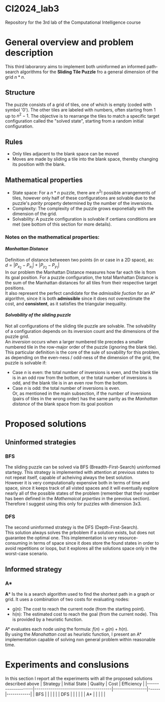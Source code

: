 # CI2024_lab3
Repository for the 3rd lab of the Computational Intelligence course

# General overview and problem description
This third laborarory aims to implement both uninformed an informed path-search algorithms for the **Sliding Tile Puzzle** fro a general dimension of the grid $n*n$.
## Structure
The puzzle consists of a grid of tiles, one of which is empty (coded with symbol '0'). The other tiles are labeled with numbers, often starting from 1 up to $n^2−1$.
The objective is to rearrange the tiles to match a specific target configuration called the "solved state", starting from a random initial configuration.
## Rules
+ Only tiles adjacent to the blank space can be moved
+ Moves are made by sliding a tile into the blank space, thereby changing its position with the blank.
## Mathematical properties
+ State space: For a $n*n$ puzzle, there are $n^{2}!$ possible arrangements of tiles, however only half of these configurations are solvable due to the puzzle's *parity* property determined by the number of the inversions.
+ Complexity: The complexity of the puzzle grows exponetially with the dimension of the grid.
+ Solvability: A puzzle configuration is solvable if certians conditions are met (see bottom of this section for more details).


### Notes on the mathematical properties:
#### *Manhattan Distance* 
Definition of distance betweeen two points (in or case in a 2D space), as: <br>$d = |P_{x_2} - P_{x_1}|+|P_{y_2} - P_{y_1}|$  
In our problem the Manhattan Distance measures how far each tile is from its goal position. For a puzzle configuration, the total Manhattan Distance is the sum of the Manhattan distances for all tiles from their respective target positions.  
It also represent the perfect candidate for the *admissible fuction* for an A* algorithm, since it is both **admissible** since it does not overestimate the cost, and **consistent**, as it satisfies the triangular inequality.  
#### *Solvability of the sliding puzzle*
Not all configurations of the sliding tile puzzle are solvable. The solvability of a configuration depends on its inversion count and the dimensions of the puzzle grid.  
An *inversion* occurs when a larger numbered tile precedes a smaller numbered tile in the row-major order of the puzzle (ignoring the blank tile). This particular definition is the core of the sule of sovability for this problem, as depending on the even-ness / odd-ness of the dimension of the grid, the puzzle is solvable if:
+ Case *n* is even: the total number of inversions is even, and the blank tile is in an odd row from the bottom, or the total number of inversions is odd, and the blank tile is in an even row from the bottom.
+ Case *n* is odd: the total number of inversions is even.<br>
Or, as mentioned in the main subsection, if the number of inversions (pairs of tiles in the wrong order) has the same parity as the *Manhattan distance* of the blank space from its goal position

# Proposed solutions
## Uninformed strategies
### BFS
The sliding puzzle can be solved via BFS (Breadth-First-Search) uninformed startegy. This strategy is implemented with attention at previous states to not repeat itself, capable of acheiving always the best solution.  
However it is very computationally expensive both in terms of time and space, since it keeps track of all visted spaces and it will eventually explore nearly all of the possible states of the problem (remember that their number has been defined in the *Mathemaical prperties* in the prevoius section).  
Therefore I suggest using this only for puzzles with dimension 3x3.


### DFS
The second uninformed strategy is the DFS (Depth-First-Search).  
This solution always solves the prboblem if a solution exists, but does not guarantee the optimal one. This implementation is very resource-consuming in terms of space since it does store the found states in order to avoid repetitions or loops, but it explores all the solutions space only in the worst-case scenario.  

## Informed strategy
### A*
**A*** Is the is a search algorithm used to find the shortest path in a graph or grid. It uses a combination of two costs for evaluating nodes:
+ g(n): The cost to reach the current node (from the starting point).
+ h(n): The estimated cost to reach the goal (from the current node). This is provided by a heuristic function.

A* evaluates each node using the formula: $f(n)=g(n)+h(n)$.  
By using the *Manahattan cost* as heuristic function, I present an A* implementation capable of solving nxn general problem within reasonable time. 

# Experiments and conslusions
In this section I report all the experiments with all the proposed solutions described above
| Strategy           | Initial State                         | Quality         | Cost | Efficiency |
|--------------------|---------------------------------------|-----------------|------|------------|
| BFS                |                                       |                 |      |            |
| DFS                |                                       |                 |      |            |
| A*                 |                                       |                 |      |            |



